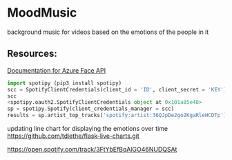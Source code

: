 # MoodMusic
background music for videos based on the emotions of the people in it

## Resources:
[Documentation for Azure Face API](https://docs.microsoft.com/en-us/azure/cognitive-services/Face/QuickStarts/Python)
```python
import spotipy (pip3 install spotipy)
scc = SpotifyClientCredentials(client_id = 'ID', client_secret = 'KEY')
scc
<spotipy.oauth2.SpotifyClientCredentials object at 0x101a85e48>
sp = spotipy.Spotify(client_credentials_manager = scc)
results = sp.artist_top_tracks('spotify:artist:36QJpDe2go2KgaRleHCDTp')
```

updating line chart for displaying the emotions over time
https://github.com/tdiethe/flask-live-charts.git

https://open.spotify.com/track/3FtYbEfBqAlGO46NUDQSAt
